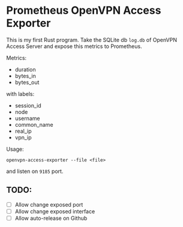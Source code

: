 Prometheus OpenVPN Access Exporter
==================================
This is my first Rust program. Take the SQLite db `log.db` of OpenVPN Access Server and expose this metrics to Prometheus.

Metrics:
  * duration
  * bytes_in
  * bytes_out

with labels:
  * session_id
  * node
  * username
  * common_name
  * real_ip
  * vpn_ip

Usage:
```
openvpn-access-exporter --file <file>
```

and listen on `9185` port.

TODO:
-----
- [ ] Allow change exposed port
- [ ] Allow change exposed interface
- [ ] Allow auto-release on Github
